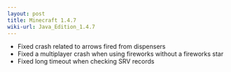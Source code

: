 ```yaml
---
layout: post
title: Minecraft 1.4.7
wiki-url: Java_Edition_1.4.7
---
```


* Fixed crash related to arrows fired from dispensers
* Fixed a multiplayer crash when using fireworks without a fireworks star
* Fixed long timeout when checking SRV records
